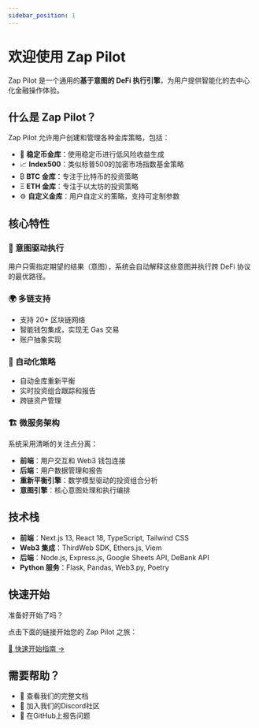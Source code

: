 ```yaml
---
sidebar_position: 1
---
```


# 欢迎使用 Zap Pilot

Zap Pilot 是一个通用的**基于意图的 DeFi 执行引擎**，为用户提供智能化的去中心化金融操作体验。

## 什么是 Zap Pilot？

Zap Pilot 允许用户创建和管理各种金库策略，包括：

- 🏦 **稳定币金库**：使用稳定币进行低风险收益生成
- 📈 **Index500**：类似标普500的加密市场指数基金策略
- ₿ **BTC 金库**：专注于比特币的投资策略
- Ξ **ETH 金库**：专注于以太坊的投资策略
- ⚙️ **自定义金库**：用户自定义的策略，支持可定制参数

## 核心特性

### 🎯 意图驱动执行
用户只需指定期望的结果（意图），系统会自动解释这些意图并执行跨 DeFi 协议的最优路径。

### 🌍 多链支持
- 支持 20+ 区块链网络
- 智能钱包集成，实现无 Gas 交易
- 账户抽象实现

### 🔄 自动化策略
- 自动金库重新平衡
- 实时投资组合跟踪和报告
- 跨链资产管理

### 🏗️ 微服务架构
系统采用清晰的关注点分离：
- **前端**：用户交互和 Web3 钱包连接
- **后端**：用户数据管理和报告
- **重新平衡引擎**：数学模型驱动的投资组合分析
- **意图引擎**：核心意图处理和执行编排

## 技术栈

- **前端**：Next.js 13, React 18, TypeScript, Tailwind CSS
- **Web3 集成**：ThirdWeb SDK, Ethers.js, Viem
- **后端**：Node.js, Express.js, Google Sheets API, DeBank API
- **Python 服务**：Flask, Pandas, Web3.py, Poetry

## 快速开始

准备好开始了吗？

点击下面的链接开始您的 Zap Pilot 之旅：

[🚀 快速开始指南 →](./quick-start)

## 需要帮助？

- 📖 查看我们的完整文档
- 💬 加入我们的Discord社区
- 🐛 在GitHub上报告问题
